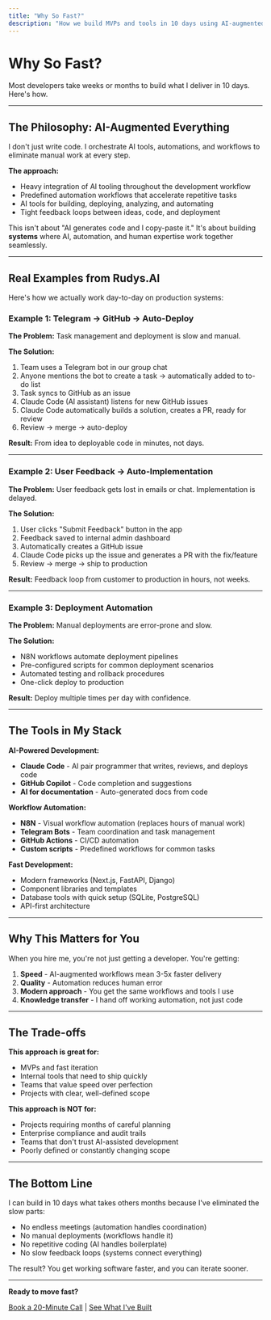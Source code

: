 ```yaml
---
title: "Why So Fast?"
description: "How we build MVPs and tools in 10 days using AI-augmented workflows and automation"
---
```


# Why So Fast?

Most developers take weeks or months to build what I deliver in 10 days. Here's how.

---

## The Philosophy: AI-Augmented Everything

I don't just write code. I orchestrate AI tools, automations, and workflows to eliminate manual work at every step.

**The approach:**
- Heavy integration of AI tooling throughout the development workflow
- Predefined automation workflows that accelerate repetitive tasks
- AI tools for building, deploying, analyzing, and automating
- Tight feedback loops between ideas, code, and deployment

This isn't about "AI generates code and I copy-paste it." It's about building **systems** where AI, automation, and human expertise work together seamlessly.

---

## Real Examples from Rudys.AI

Here's how we actually work day-to-day on production systems:

### Example 1: Telegram → GitHub → Auto-Deploy

**The Problem:** Task management and deployment is slow and manual.

**The Solution:**
1. Team uses a Telegram bot in our group chat
2. Anyone mentions the bot to create a task → automatically added to to-do list
3. Task syncs to GitHub as an issue
4. Claude Code (AI assistant) listens for new GitHub issues
5. Claude Code automatically builds a solution, creates a PR, ready for review
6. Review → merge → auto-deploy

**Result:** From idea to deployable code in minutes, not days.

---

### Example 2: User Feedback → Auto-Implementation

**The Problem:** User feedback gets lost in emails or chat. Implementation is delayed.

**The Solution:**
1. User clicks "Submit Feedback" button in the app
2. Feedback saved to internal admin dashboard
3. Automatically creates a GitHub issue
4. Claude Code picks up the issue and generates a PR with the fix/feature
5. Review → merge → ship to production

**Result:** Feedback loop from customer to production in hours, not weeks.

---

### Example 3: Deployment Automation

**The Problem:** Manual deployments are error-prone and slow.

**The Solution:**
- N8N workflows automate deployment pipelines
- Pre-configured scripts for common deployment scenarios
- Automated testing and rollback procedures
- One-click deploy to production

**Result:** Deploy multiple times per day with confidence.

---

## The Tools in My Stack

**AI-Powered Development:**
- **Claude Code** - AI pair programmer that writes, reviews, and deploys code
- **GitHub Copilot** - Code completion and suggestions
- **AI for documentation** - Auto-generated docs from code

**Workflow Automation:**
- **N8N** - Visual workflow automation (replaces hours of manual work)
- **Telegram Bots** - Team coordination and task management
- **GitHub Actions** - CI/CD automation
- **Custom scripts** - Predefined workflows for common tasks

**Fast Development:**
- Modern frameworks (Next.js, FastAPI, Django)
- Component libraries and templates
- Database tools with quick setup (SQLite, PostgreSQL)
- API-first architecture

---

## Why This Matters for You

When you hire me, you're not just getting a developer. You're getting:

1. **Speed** - AI-augmented workflows mean 3-5x faster delivery
2. **Quality** - Automation reduces human error
3. **Modern approach** - You get the same workflows and tools I use
4. **Knowledge transfer** - I hand off working automation, not just code

---

## The Trade-offs

**This approach is great for:**
- MVPs and fast iteration
- Internal tools that need to ship quickly
- Teams that value speed over perfection
- Projects with clear, well-defined scope

**This approach is NOT for:**
- Projects requiring months of careful planning
- Enterprise compliance and audit trails
- Teams that don't trust AI-assisted development
- Poorly defined or constantly changing scope

---

## The Bottom Line

I can build in 10 days what takes others months because I've eliminated the slow parts:

- No endless meetings (automation handles coordination)
- No manual deployments (workflows handle it)
- No repetitive coding (AI handles boilerplate)
- No slow feedback loops (systems connect everything)

The result? You get working software faster, and you can iterate sooner.

---

**Ready to move fast?**

[Book a 20-Minute Call](https://calendly.com/nasir-shadravan/mvp-call) | [See What I've Built](/built)
